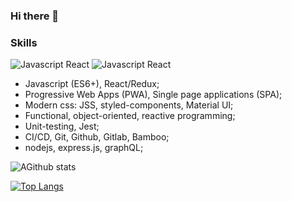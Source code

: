 ### Hi there 👋

### Skills

![Javascript React](https://img.shields.io/badge/Javascript-React-13CDD3) ![Javascript React](https://img.shields.io/badge/Javascript-Redux-13D3AD)

- Javascript (ES6+), React/Redux;
- Progressive Web Apps (PWA), Single page applications (SPA);
- Modern css: JSS, styled-components, Material UI;
- Functional, object-oriented, reactive programming;
- Unit-testing, Jest;
- CI/CD, Git, Github, Gitlab, Bamboo;
- nodejs, express.js, graphQL;

![AGithub stats](https://github-readme-stats.vercel.app/api?username=bootakov&show_icons=true&theme=default)

<!-- [![Top Langs](https://github-readme-stats.vercel.app/api/top-langs/?username=Bootakov)](https://github.com/Bootakov/github-readme-stats) -->

[![Top Langs](https://github-readme-stats.vercel.app/api/top-langs/?username=bootakov&layout=compact)](https://github.com/bootakov/github-readme-stats)



<!--
**Bootakov/Bootakov** is a ✨ _special_ ✨ repository because its `README.md` (this file) appears on your GitHub profile.

Here are some ideas to get you started:

- 🔭 I’m currently working on ...
- 🌱 I’m currently learning ...
- 👯 I’m looking to collaborate on ...
- 🤔 I’m looking for help with ...
- 💬 Ask me about ...
- 📫 How to reach me: ...
- 😄 Pronouns: ...
- ⚡ Fun fact: ...
-->
